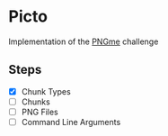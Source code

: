 # Picto

Implementation of the [PNGme](https://picklenerd.github.io/pngme_book/introduction.html) challenge

## Steps

- [x] Chunk Types
- [ ] Chunks
- [ ] PNG Files
- [ ] Command Line Arguments